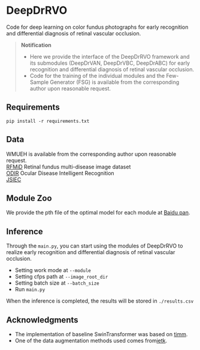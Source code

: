 # DeepDrRVO
Code for deep learning on color fundus photographs for early recognition and differential diagnosis of retinal vascular occlusion.  

>**Notification**
>+ Here we provide the interface of the DeepDrRVO framework and its submodules (DeepDrVAN, DeepDrVBC, DeepDrABC) for early recognition and differential diagnosis of retinal vascular occlusion.
>+ Code for the training of the individual modules and the Few-Sample Generator (FSG) is available from the corresponding author upon reasonable request. 
 
## Requirements
`pip install -r requirements.txt`
## Data  
WMUEH is available from the corresponding author upon reasonable request.  
[RFMiD](https://www.kaggle.com/datasets/andrewmvd/retinal-disease-classification) Retinal fundus multi-disease image dataset  
[ODIR](https://github.com/nkicsl/OIA-ODIR) Ocular Disease Intelligent Recognition  
[JSIEC](https://www.kaggle.com/datasets/linchundan/fundusimage1000)  
## Module Zoo  
We provide the pth file of the optimal model for each module at [Baidu pan]().  
## Inference  
Through the `main.py`, you can start using the modules of DeepDrRVO to realize early recognition and differential diagnosis of retinal vascular occlusion.  
+ Setting work mode at `--module`  
+ Setting cfps path at `--image_root_dir`  
+ Setting batch size at `--batch_size`  
+ Run `main.py`  

When the inference is completed, the results will be stored in `./results.csv`
## Acknowledgments
+ The implementation of baseline SwinTransformer was based on [timm](https://github.com/rwightman/pytorch-image-models#introduction).  
+ One of the data augmentation methods used comes from[ietk](https://github.com/adgaudio/ietk-ret).

